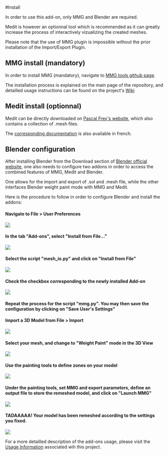 #Install

In order to use this add-on, only MMG and Blender are required.

Medit is however an optionnal tool which is recommended as it can greatly increase the process of interactively vizualizing the created meshes.

Please note that the use of MMG plugin is impossible without the prior installation of the Import/Export Plugin.



## MMG install (mandatory)

In order to install MMG (mandatory), navigate to [MMG tools github page](https://github.com/MmgTools/mmg).

The installation process is explained on the main page of the repository, and detailled usage instructions can be found on the project's [Wiki](https://github.com/MmgTools/mmg/wiki)



## Medit install (optionnal)

Medit can be directly downloaded on [Pascal Frey's website](http://www.ann.jussieu.fr/frey/software.html), which also contains a collection of .mesh files.

The [corresponding documentation](http://www.ann.jussieu.fr/frey/logiciels/Docmedit.dir/index.html) is also available in french.


## Blender configuration

After installing Blender from the Download section of [Blender official website](https://www.blender.org), one also needs to configure two addons in order to access the combined features of MMG, Medit and Blender. 

One allows for the import and export of .sol and .mesh file, while the other interfaces Blender weight paint mode with MMG and Medit.

Here is the procedure to follow in order to configure Blender and install the addons:

#### Navigate to File > User Preferences
![](https://cloud.githubusercontent.com/assets/11873158/11323668/fd50c95c-9118-11e5-8096-4d7c50d4c2eb.png "")

#### In the tab "Add-ons", select "Install from File..."
![](https://cloud.githubusercontent.com/assets/11873158/11323675/fd8806c4-9118-11e5-9374-ca5f59cd145c.png "")

#### Select the script "mesh_io.py" and click on "Install from File"
![](https://cloud.githubusercontent.com/assets/11873158/11323670/fd78a06c-9118-11e5-9838-0d1f97ae416a.png "")

#### Check the checkbox corresponding to the newly installed Add-on
![](https://cloud.githubusercontent.com/assets/11873158/11323671/fd7dd5b4-9118-11e5-89e8-d14cf287ce58.png "")

#### Repeat the process for the script "mmg.py". You may then save the configuration by clicking on "Save User's Settings"

#### Import a 3D Model from File > Import
![](https://cloud.githubusercontent.com/assets/11873158/11323673/fd86a644-9118-11e5-967d-ced388b0a494.png "")

#### Select your mesh, and change to "Weight Paint" mode in the 3D View
![](https://cloud.githubusercontent.com/assets/11873158/11323674/fd8771dc-9118-11e5-860d-9dbe128b5964.png "")

#### Use the painting tools to define zones on your model
![](https://cloud.githubusercontent.com/assets/11873158/11323669/fd69aaf8-9118-11e5-9969-86b77cf27dfc.png "")

#### Under the painting tools, set MMG and export parameters, define an output file to store the remeshed model, and click on "Launch MMG"
![](https://cloud.githubusercontent.com/assets/11873158/11323672/fd83b31c-9118-11e5-91c2-9ebacd9ba007.png "")

#### TADAAAAA! Your model has been remeshed according to the settings you fixed.
![](https://cloud.githubusercontent.com/assets/11873158/11323676/fd917056-9118-11e5-8a07-48944e059f26.png "")


For a more detailled description of the add-ons usage, please visit the [Usage Information](USAGE.md) associated wih this project.



